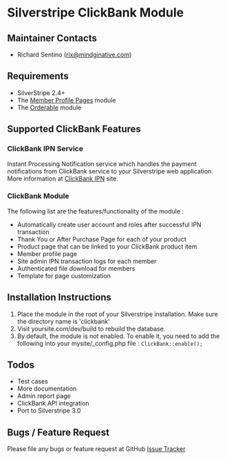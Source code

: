 Silverstripe ClickBank Module
============================

Maintainer Contacts
-------------------
*  Richard Sentino (<rix@mindginative.com>)

Requirements
------------
* SilverStripe 2.4+
* The [Member Profile Pages](https://github.com/ajshort/silverstripe-memberprofiles) module
* The [Orderable](https://github.com/ajshort/silverstripe-orderable) module 

Supported ClickBank Features
----------------------------

### ClickBank IPN Service
Instant Processing Notification service which handles the payment notifications from ClickBank service to your
Silverstripe web application. More information at [ClickBank IPN](http://www.clickbank.com/help/affiliate-help/affiliate-tools/instant-notification-service/) site.  

### ClickBank Module
The following list are the features/functionality of the module :

* Automatically create user account and roles after successful IPN transaction
* Thank You or After Purchase Page for each of your product
* Product page that can be linked to your ClickBank product item
* Member profile page
* Site admin IPN transaction logs for each member
* Authenticated file download for members
* Template for page customization

Installation Instructions
-------------------------
1. Place the module in the root of your Silverstripe installation. Make sure the directory name is 'clickbank' 
2. Visit yoursite.com/dev/build to rebuild the database.
3. By default, the module is not enabled. To enable it, you need to add the following into your mysite/_config.php file : <code>ClickBank::enable();</code> 

Todos
----- 
* Test cases
* More documentation 
* Admin report page
* ClickBank API integration
* Port to Silverstripe 3.0

Bugs / Feature Request 
----------------------
Please file any bugs or feature request at GitHub [Issue Tracker](https://github.com/rixrix/silverstripe-clickbank/issues)
